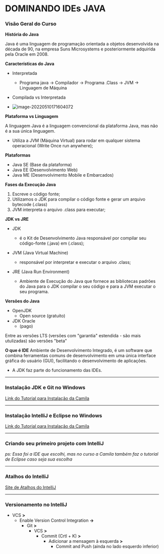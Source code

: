 # DOMINANDO IDEs JAVA



### Visão Geral do Curso

**História do Java**

Java é uma linguagem de programação orientada a objetos desenvolvida na década de 90, na empresa Suns Microsystems e posteriormente adquirida pela Oracle em 2008.



**Características do Java**

- Interpretada
  - Programa java -> Compilador -> Programa .Class -> JVM -> Linguagem de Máquina

- Compilada vs Interpretada

  

- ![image-20220510171604072](C:\Users\samue\AppData\Roaming\Typora\typora-user-images\image-20220510171604072.png)



**Plataforma vs Linguagem**

A linguagem Java é a linguagem convencional da plataforma Java, mas não é a sua única linguagem. 

- Utiliza a JVM (Máquina Virtual) para rodar em qualquer sistema operacional (Write Once run anywhere);



**Plataformas**

- Java SE (Base da plataforma)
- Java EE (Desenvolvimento Web)
- Java ME (Desenvolvimento Mobile e Embarcados)



**Fases da Execução Java**

1) Escreve o código fonte;
2) Utilizamos o JDK para compilar o código fonte e gerar um arquivo bytecode (.class)
3) JVM interpreta o arquivo .class para executar;



**JDK vs JRE** 

- JDK
  - é o Kit de Desenvolvimento Java responsável por compilar seu código-fonte (.java) em (.class);

- JVM (Java Virtual Machine)
  - responsável por interpretar e executar o arquivo .class;
- JRE (Java Run Environment)
  - Ambiente de Execução do Java que fornece as bibliotecas padrões do Java para o JDK compilar o seu código e para a JVM executar o seu programa.



**Versões do Java**

- OpenJDK
  - Open source (gratuito) 
- JDK Oracle
  - (pago)

Entre as versões LTS (versões com "garantia" estendida - são mais utulizadas) são versões "beta"



**O que é IDE** 
Ambiente de Desenvolvimento Integrado, é um software que combina ferramentas comuns de desenvolvimento em uma única interface gráfica do usuário (GUI), facilitando o desenvolvimento de aplicações.

- A JDK faz parte do funcionamento das IDEs.

---

### Instalação JDK e Git no Windows

[Link do Tutorial para Instalação da Camila](https://github.com/cami-la/curso-dio-dominando-ides-java/blob/master/README.md)



---

### Instalação IntelliJ e Eclipse no Windows

[Link do Tutorial para Instalação da Camila](https://github.com/cami-la/curso-dio-dominando-ides-java/blob/master/README.md)



---

### Criando seu primeiro projeto com IntelliJ

_ps: Essa foi a IDE que escolhi, mas no curso a Camila também faz o tutorial de Eclipse caso seja sua escolha_



---

### Atalhos do IntelliJ

[Site de Atalhos do IntelliJ](http://www.basef.com.br/index.php/Atalhos_do_IntelliJ_Idea)



---

### Versionamento no IntelliJ

- VCS **>** 
  - Enable Version Control Integration **->**
    - Git **>** 
      - VCS **>** 
        - Commit (Crtl + K) **>** 
          - Adicionar a mensagem à esquerda **>** 
            - Commit and Push (ainda no lado esquerdo inferior)

